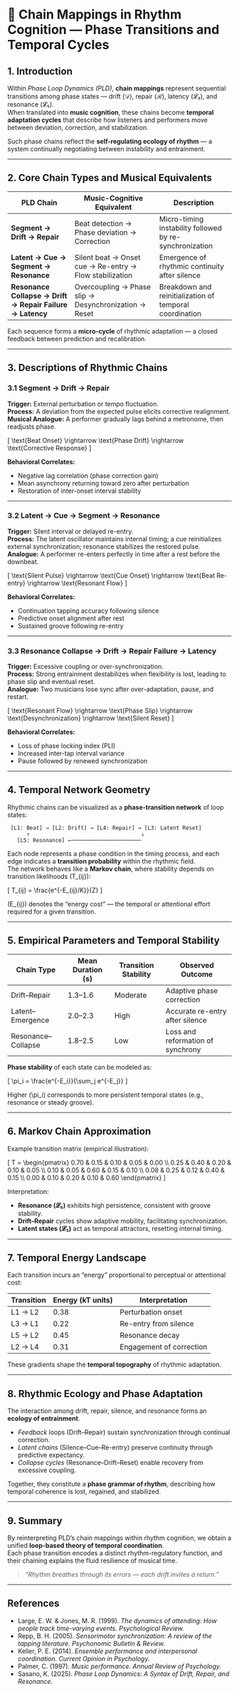 # 🔗 Chain Mappings in Rhythm Cognition — Phase Transitions and Temporal Cycles

## 1. Introduction

Within *Phase Loop Dynamics (PLD)*, **chain mappings** represent sequential transitions among phase states — drift (𝒟), repair (ℛ), latency (𝓛₃), and resonance (𝓛₅).  
When translated into **music cognition**, these chains become **temporal adaptation cycles** that describe how listeners and performers move between deviation, correction, and stabilization.

Such phase chains reflect the **self-regulating ecology of rhythm** — a system continually negotiating between instability and entrainment.

---

## 2. Core Chain Types and Musical Equivalents

| PLD Chain | Music-Cognitive Equivalent | Description |
|------------|----------------------------|--------------|
| **Segment → Drift → Repair** | Beat detection → Phase deviation → Correction | Micro-timing instability followed by re-synchronization |
| **Latent → Cue → Segment → Resonance** | Silent beat → Onset cue → Re-entry → Flow stabilization | Emergence of rhythmic continuity after silence |
| **Resonance Collapse → Drift → Repair Failure → Latency** | Overcoupling → Phase slip → Desynchronization → Reset | Breakdown and reinitialization of temporal coordination |

Each sequence forms a **micro-cycle** of rhythmic adaptation — a closed feedback between prediction and recalibration.

---

## 3. Descriptions of Rhythmic Chains

### 3.1 Segment → Drift → Repair

**Trigger:** External perturbation or tempo fluctuation.  
**Process:** A deviation from the expected pulse elicits corrective realignment.  
**Musical Analogue:** A performer gradually lags behind a metronome, then readjusts phase.

\[
\text{Beat Onset} \rightarrow \text{Phase Drift} \rightarrow \text{Corrective Response}
\]

**Behavioral Correlates:**
- Negative lag correlation (phase correction gain)  
- Mean asynchrony returning toward zero after perturbation  
- Restoration of inter-onset interval stability  

---

### 3.2 Latent → Cue → Segment → Resonance

**Trigger:** Silent interval or delayed re-entry.  
**Process:** The latent oscillator maintains internal timing; a cue reinitializes external synchronization; resonance stabilizes the restored pulse.  
**Analogue:** A performer re-enters perfectly in time after a rest before the downbeat.

\[
\text{Silent Pulse} \rightarrow \text{Cue Onset} \rightarrow \text{Beat Re-entry} \rightarrow \text{Resonant Flow}
\]

**Behavioral Correlates:**
- Continuation tapping accuracy following silence  
- Predictive onset alignment after rest  
- Sustained groove following re-entry  

---

### 3.3 Resonance Collapse → Drift → Repair Failure → Latency

**Trigger:** Excessive coupling or over-synchronization.  
**Process:** Strong entrainment destabilizes when flexibility is lost, leading to phase slip and eventual reset.  
**Analogue:** Two musicians lose sync after over-adaptation, pause, and restart.

\[
\text{Resonant Flow} \rightarrow \text{Phase Slip} \rightarrow \text{Desynchronization} \rightarrow \text{Silent Reset}
\]

**Behavioral Correlates:**
- Loss of phase locking index (PLI)  
- Increased inter-tap interval variance  
- Pause followed by renewed synchronization  

---

## 4. Temporal Network Geometry

Rhythmic chains can be visualized as a **phase-transition network** of loop states:

```
 [L1: Beat] → [L2: Drift] → [L4: Repair] → [L3: Latent Reset]
      ↑                                   ↓
   [L5: Resonance] ←──────────────────────
```

Each node represents a phase condition in the timing process, and each edge indicates a **transition probability** within the rhythmic field.  
The network behaves like a **Markov chain**, where stability depends on transition likelihoods \(T_{ij}\):

\[
T_{ij} = \frac{e^{-E_{ij}/K}}{Z}
\]

\(E_{ij}\) denotes the “energy cost” — the temporal or attentional effort required for a given transition.

---

## 5. Empirical Parameters and Temporal Stability

| Chain Type | Mean Duration (s) | Transition Stability | Observed Outcome |
|-------------|------------------|----------------------|------------------|
| Drift–Repair | 1.3–1.6 | Moderate | Adaptive phase correction |
| Latent–Emergence | 2.0–2.3 | High | Accurate re-entry after silence |
| Resonance–Collapse | 1.8–2.5 | Low | Loss and reformation of synchrony |

**Phase stability** of each state can be modeled as:

\[
\pi_i = \frac{e^{-E_i}}{\sum_j e^{-E_j}}
\]

Higher \(\pi_i\) corresponds to more persistent temporal states (e.g., resonance or steady groove).

---

## 6. Markov Chain Approximation

Example transition matrix (empirical illustration):

\[
T =
\begin{pmatrix}
0.70 & 0.15 & 0.10 & 0.05 & 0.00 \\\\
0.25 & 0.40 & 0.20 & 0.10 & 0.05 \\\\
0.10 & 0.05 & 0.60 & 0.15 & 0.10 \\\\
0.08 & 0.25 & 0.12 & 0.40 & 0.15 \\\\
0.00 & 0.10 & 0.20 & 0.10 & 0.60
\end{pmatrix}
\]

Interpretation:  
- **Resonance (𝓛₅)** exhibits high persistence, consistent with groove stability.  
- **Drift–Repair** cycles show adaptive mobility, facilitating synchronization.  
- **Latent states (𝓛₃)** act as temporal attractors, resetting internal timing.

---

## 7. Temporal Energy Landscape

Each transition incurs an “energy” proportional to perceptual or attentional cost:

| Transition | Energy (kT units) | Interpretation |
|-------------|-------------------|----------------|
| L1 → L2 | 0.38 | Perturbation onset |
| L3 → L1 | 0.22 | Re-entry from silence |
| L5 → L2 | 0.45 | Resonance decay |
| L2 → L4 | 0.31 | Engagement of correction |

These gradients shape the **temporal topography** of rhythmic adaptation.

---

## 8. Rhythmic Ecology and Phase Adaptation

The interaction among drift, repair, silence, and resonance forms an **ecology of entrainment**.  
- *Feedback* loops (Drift–Repair) sustain synchronization through continual correction.  
- *Latent chains* (Silence–Cue–Re-entry) preserve continuity through predictive expectancy.  
- *Collapse cycles* (Resonance–Drift–Reset) enable recovery from excessive coupling.

Together, they constitute a **phase grammar of rhythm**, describing how temporal coherence is lost, regained, and stabilized.

---

## 9. Summary

By reinterpreting PLD’s chain mappings within rhythm cognition, we obtain a unified **loop-based theory of temporal coordination**.  
Each phase transition encodes a distinct rhythm-regulatory function, and their chaining explains the fluid resilience of musical time.

> *“Rhythm breathes through its errors — each drift invites a return.”*

---

## References

- Large, E. W. & Jones, M. R. (1999). *The dynamics of attending: How people track time-varying events.* *Psychological Review.*  
- Repp, B. H. (2005). *Sensorimotor synchronization: A review of the tapping literature.* *Psychonomic Bulletin & Review.*  
- Keller, P. E. (2014). *Ensemble performance and interpersonal coordination.* *Current Opinion in Psychology.*  
- Palmer, C. (1997). *Music performance.* *Annual Review of Psychology.*  
- Sasano, K. (2025). *Phase Loop Dynamics: A Syntax of Drift, Repair, and Resonance.*
